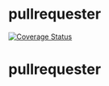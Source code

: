 # pullrequester

[![Coverage Status](https://coveralls.io/repos/github/brotherlogic/pullrequester/badge.svg)](https://coveralls.io/github/brotherlogic/pullrequester)
# pullrequester
